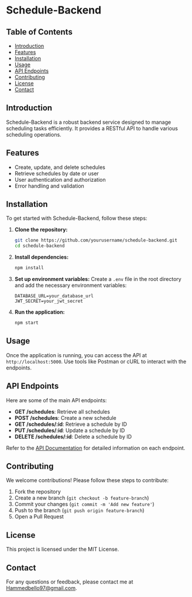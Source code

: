 # Schedule-Backend

## Table of Contents
- [Introduction](#introduction)
- [Features](#features)
- [Installation](#installation)
- [Usage](#usage)
- [API Endpoints](#api-endpoints)
- [Contributing](#contributing)
- [License](#license)
- [Contact](#contact)

## Introduction
Schedule-Backend is a robust backend service designed to manage scheduling tasks efficiently. It provides a RESTful API to handle various scheduling operations.

## Features
- Create, update, and delete schedules
- Retrieve schedules by date or user
- User authentication and authorization
- Error handling and validation

## Installation
To get started with Schedule-Backend, follow these steps:

1. **Clone the repository:**
    ```bash
    git clone https://github.com/yourusername/schedule-backend.git
    cd schedule-backend
    ```

2. **Install dependencies:**
    ```bash
    npm install
    ```

3. **Set up environment variables:**
    Create a `.env` file in the root directory and add the necessary environment variables:
    ```plaintext
    DATABASE_URL=your_database_url
    JWT_SECRET=your_jwt_secret
    ```

4. **Run the application:**
    ```bash
    npm start
    ```

## Usage
Once the application is running, you can access the API at `http://localhost:5000`. Use tools like Postman or cURL to interact with the endpoints.

## API Endpoints
Here are some of the main API endpoints:

- **GET /schedules**: Retrieve all schedules
- **POST /schedules**: Create a new schedule
- **GET /schedules/:id**: Retrieve a schedule by ID
- **PUT /schedules/:id**: Update a schedule by ID
- **DELETE /schedules/:id**: Delete a schedule by ID

Refer to the [API Documentation](docs/api.md) for detailed information on each endpoint.

## Contributing
We welcome contributions! Please follow these steps to contribute:

1. Fork the repository
2. Create a new branch (`git checkout -b feature-branch`)
3. Commit your changes (`git commit -m 'Add new feature'`)
4. Push to the branch (`git push origin feature-branch`)
5. Open a Pull Request

## License
This project is licensed under the MIT License.

## Contact
For any questions or feedback, please contact me at [Hammedbello97@gmail.com](Hammedbello97@gmail.com).
